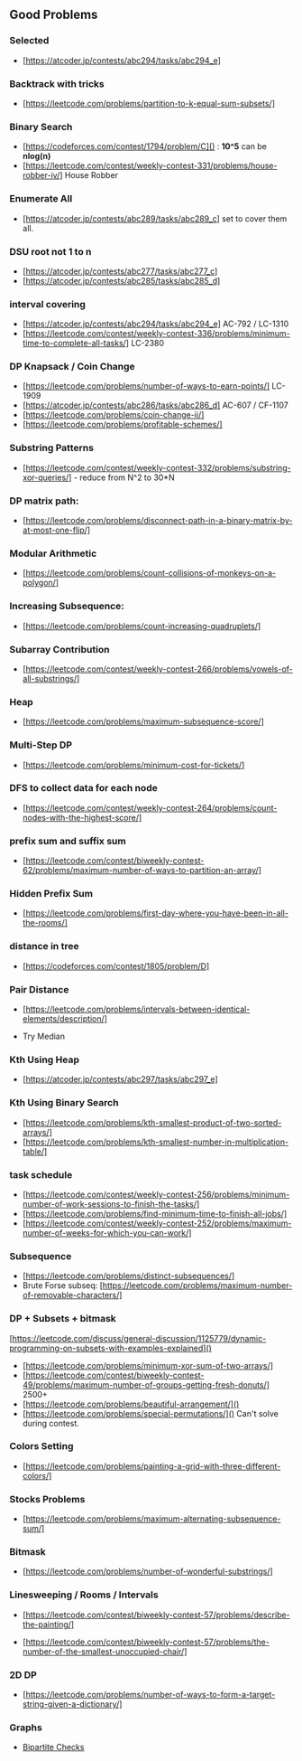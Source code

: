 ## Good Problems

### Selected

- [https://atcoder.jp/contests/abc294/tasks/abc294_e]

### Backtrack with tricks

- [https://leetcode.com/problems/partition-to-k-equal-sum-subsets/]

### Binary Search

- [https://codeforces.com/contest/1794/problem/C]() : **10^5** can be **nlog(n)**
- [https://leetcode.com/contest/weekly-contest-331/problems/house-robber-iv/] House Robber

### Enumerate All

- [https://atcoder.jp/contests/abc289/tasks/abc289_c] set to cover them all.

### DSU root not 1 to n

- [https://atcoder.jp/contests/abc277/tasks/abc277_c] 
- [https://atcoder.jp/contests/abc285/tasks/abc285_d]

### interval covering

- [https://atcoder.jp/contests/abc294/tasks/abc294_e] AC-792 / LC-1310
- [https://leetcode.com/contest/weekly-contest-336/problems/minimum-time-to-complete-all-tasks/] LC-2380

### DP Knapsack / Coin Change

- [https://leetcode.com/problems/number-of-ways-to-earn-points/] LC-1909
- [https://atcoder.jp/contests/abc286/tasks/abc286_d] AC-607 / CF-1107
- [https://leetcode.com/problems/coin-change-ii/]
- [https://leetcode.com/problems/profitable-schemes/]

### Substring Patterns

- [https://leetcode.com/contest/weekly-contest-332/problems/substring-xor-queries/] - reduce from N^2 to 30*N

### DP matrix path:

- [https://leetcode.com/problems/disconnect-path-in-a-binary-matrix-by-at-most-one-flip/]


### Modular Arithmetic

- [https://leetcode.com/problems/count-collisions-of-monkeys-on-a-polygon/]


### Increasing Subsequence:

- [https://leetcode.com/problems/count-increasing-quadruplets/]


### Subarray Contribution

- [https://leetcode.com/contest/weekly-contest-266/problems/vowels-of-all-substrings/]

### Heap

- [https://leetcode.com/problems/maximum-subsequence-score/]


### Multi-Step DP

- [https://leetcode.com/problems/minimum-cost-for-tickets/]

### DFS to collect data for each node

- [https://leetcode.com/contest/weekly-contest-264/problems/count-nodes-with-the-highest-score/]

### prefix sum and suffix sum

- [https://leetcode.com/contest/biweekly-contest-62/problems/maximum-number-of-ways-to-partition-an-array/]

### Hidden Prefix Sum

- [https://leetcode.com/problems/first-day-where-you-have-been-in-all-the-rooms/]

### distance in tree

- [https://codeforces.com/contest/1805/problem/D]

### Pair Distance

- [https://leetcode.com/problems/intervals-between-identical-elements/description/]

- Try Median

### Kth Using Heap

- [https://atcoder.jp/contests/abc297/tasks/abc297_e]

### Kth Using Binary Search

- [https://leetcode.com/problems/kth-smallest-product-of-two-sorted-arrays/]
- [https://leetcode.com/problems/kth-smallest-number-in-multiplication-table/]


### task schedule

- [https://leetcode.com/contest/weekly-contest-256/problems/minimum-number-of-work-sessions-to-finish-the-tasks/]
- [https://leetcode.com/problems/find-minimum-time-to-finish-all-jobs/]
- [https://leetcode.com/contest/weekly-contest-252/problems/maximum-number-of-weeks-for-which-you-can-work/]

### Subsequence

- [https://leetcode.com/problems/distinct-subsequences/]
- Brute Forse subseq: [https://leetcode.com/problems/maximum-number-of-removable-characters/]

### DP + Subsets + bitmask

[https://leetcode.com/discuss/general-discussion/1125779/dynamic-programming-on-subsets-with-examples-explained]()

- [https://leetcode.com/problems/minimum-xor-sum-of-two-arrays/]
- [https://leetcode.com/contest/biweekly-contest-49/problems/maximum-number-of-groups-getting-fresh-donuts/] 2500+
- [https://leetcode.com/problems/beautiful-arrangement/]()
- [https://leetcode.com/problems/special-permutations/]() Can't solve during contest.

### Colors Setting

- [https://leetcode.com/problems/painting-a-grid-with-three-different-colors/]


### Stocks Problems

- [https://leetcode.com/problems/maximum-alternating-subsequence-sum/]

### Bitmask

- [https://leetcode.com/problems/number-of-wonderful-substrings/]

### Linesweeping / Rooms / Intervals

- [https://leetcode.com/contest/biweekly-contest-57/problems/describe-the-painting/]

- [https://leetcode.com/contest/biweekly-contest-57/problems/the-number-of-the-smallest-unoccupied-chair/]


### 2D DP

- [https://leetcode.com/problems/number-of-ways-to-form-a-target-string-given-a-dictionary/]

### Graphs

- [Bipartite Checks](https://leetcode.com/problems/is-graph-bipartite/)
